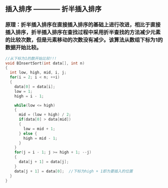 ## 插入排序 ———— 折半插入排序

### 原理：折半插入排序在直接插入排序的基础上进行改进，相比于直接插入排序，折半插入排序在查找过程中采用折半查找的方法减少元素的比较次数，但是元素移动的次数没有减少。该算法从数组下标为1的数据开始比较。

```cpp
//从下标为1的数开始比较!!!
void BInsertSort(int data[], int n)
{
  int low, high, mid, i, j;
  for(i = 2; i < n; ++i)
  {
    data[0] = data[i];
    low = 1;
    high = i - 1;

    while(low <= high)
    {
      mid = (low + high) / 2;
      if(data[0] > data[mid])
      {
        low = mid + 1;
      } else {
        high = mid - 1;
      }
    }
    for(j = i - 1; j >= high + 1; --j)
    {
      data[j + 1] = data[j];
    }
    data[j + 1] = data[0];  //下标为high + 1即为要插入的位置
  }
}
```

